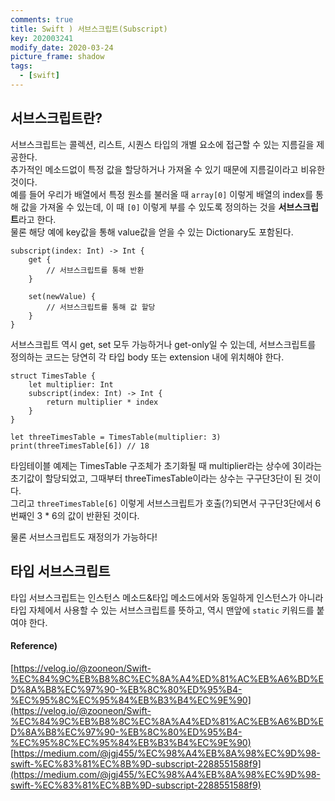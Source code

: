 ```yaml
---
comments: true
title: Swift ) 서브스크립트(Subscript)
key: 202003241
modify_date: 2020-03-24
picture_frame: shadow
tags:
  - [swift]
---
```

 
## 서브스크립트란?
 
서브스크립트는 콜렉션, 리스트, 시퀀스 타입의 개별 요소에 접근할 수 있는 지름길을 제공한다.   
추가적인 메소드없이 특정 값을 할당하거나 가져올 수 있기 때문에 지름길이라고 비유한 것이다.   
예를 들어 우리가 배열에서 특정 원소를 불러올 때 `array[0]` 이렇게 배열의 index를 통해 값을 가져올 수 있는데, 이 때 `[0]` 이렇게 부를 수 있도록 정의하는 것을 **서브스크립트**라고 한다.   
물론 해당 예에 key값을 통해 value값을 얻을 수 있는 Dictionary도 포함된다.
```
subscript(index: Int) -> Int {
	get {
		// 서브스크립트를 통해 반환
	}
	
	set(newValue) {
		// 서브스크립트를 통해 값 할당
	}
}
```
서브스크립트 역시 get, set 모두 가능하거나 get-only일 수 있는데, 서브스크립트를 정의하는 코드는 당연히 각 타입 body 또는 extension 내에 위치해야 한다.
```
struct TimesTable {
    let multiplier: Int
    subscript(index: Int) -> Int {
        return multiplier * index
    }
}
 
let threeTimesTable = TimesTable(multiplier: 3)
print(threeTimesTable[6]) // 18
```
타임테이블 예제는 TimesTable 구조체가 초기화될 때 multiplier라는 상수에 3이라는 초기값이 할당되었고, 그때부터 threeTimesTable이라는 상수는 구구단3단이 된 것이다.   
그리고 `threeTimesTable[6]` 이렇게 서브스크립트가 호출(?)되면서 구구단3단에서 6번째인 3 * 6의 값이 반환된 것이다.   
 
물론 서브스크립트도 재정의가 가능하다!
 
## 타입 서브스크립트
 
타입 서브스크립트는 인스턴스 메소드&타입 메소드에서와 동일하게 인스턴스가 아니라 타입 자체에서 사용할 수 있는 서브스크립트를 뜻하고, 역시 맨앞에 `static` 키워드를 붙여야 한다.
 
#### Reference)
 
[https://velog.io/@zooneon/Swift-%EC%84%9C%EB%B8%8C%EC%8A%A4%ED%81%AC%EB%A6%BD%ED%8A%B8%EC%97%90-%EB%8C%80%ED%95%B4-%EC%95%8C%EC%95%84%EB%B3%B4%EC%9E%90](https://velog.io/@zooneon/Swift-%EC%84%9C%EB%B8%8C%EC%8A%A4%ED%81%AC%EB%A6%BD%ED%8A%B8%EC%97%90-%EB%8C%80%ED%95%B4-%EC%95%8C%EC%95%84%EB%B3%B4%EC%9E%90)   
[https://medium.com/@jgj455/%EC%98%A4%EB%8A%98%EC%9D%98-swift-%EC%83%81%EC%8B%9D-subscript-2288551588f9](https://medium.com/@jgj455/%EC%98%A4%EB%8A%98%EC%9D%98-swift-%EC%83%81%EC%8B%9D-subscript-2288551588f9)
